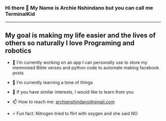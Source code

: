 ### Hi there 👋 My Name is Archie Nshindano but you can call me TerminalKid 
-------------------------------------------------------------------------------------

My goal is making my life easier and the lives of others so naturally I love Programing and robotics 
-------------------------------------------------------------------------------------

- 🔭 I’m currently working on an app I can personally use to store my memroised Bible verses and python code to automate making facebook posts
  
- 🌱 I’m currently learning a tone of things
  
- 🤔 If you have similar interests, I would like to learn from you
  
- 📫 How to reach me: archienshindano@gmail.com

- ⚡ Fun fact: Nitrogen tried to flirt with oxygen and she said NO

<!--
**TerminalKid/TerminalKid** is a ✨ _special_ ✨ repository because its `README.md` (this file) appears on your GitHub profile.

Here are some ideas to get you started:

- 🔭 I’m currently working on ...
- 🌱 I’m currently learning ...
- 👯 I’m looking to collaborate on ...
- 🤔 I’m looking for help with ...
- 💬 Ask me about ...
- 📫 How to reach me: ...
- 😄 Pronouns: ...
- ⚡ Fun fact: ...
-->
